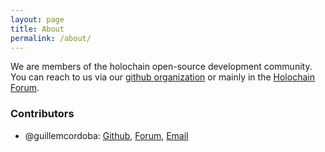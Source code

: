 ```yaml
---
layout: page
title: About
permalink: /about/
---
```


We are members of the holochain open-source development community. You can reach to us via our [github organization](https://github.com/holochain-open-dev) or mainly in the [Holochain Forum](https://forum.holochain.org).

### Contributors

- @guillemcordoba: [Github](https://github.com/guillemcordoba), [Forum](https://forum.holochain.org/u/guillemcordoba/), [Email](mailto:guillem.cordoba@gmail.com)
